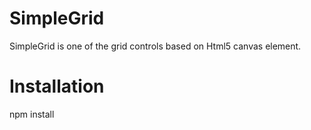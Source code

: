 # SimpleGrid

SimpleGrid is one of the grid controls based on Html5 canvas element.

# Installation

npm install